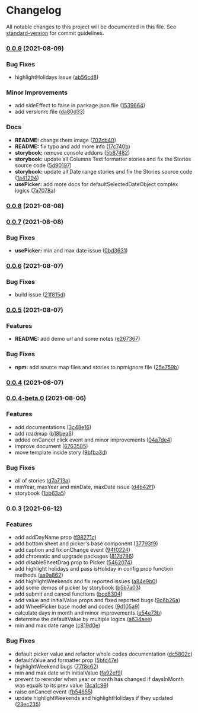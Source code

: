 # Changelog

All notable changes to this project will be documented in this file. See [standard-version](https://github.com/conventional-changelog/standard-version) for commit guidelines.

### [0.0.9](https://github.com/persian-tools/persian-mobile-datepicker/compare/v0.0.11...v0.0.9) (2021-08-09)

### Bug Fixes

* highlightHolidays issue ([ab56cd8](https://github.com/persian-tools/persian-mobile-datepicker/commit/ab56cd86f1fabab1914460fc013441c5e664895e))

### Minor Improvements

* add sideEffect to false in package.json file ([1539664](https://github.com/persian-tools/persian-mobile-datepicker/commit/15396645d55e0f177d0f10e9128d2d27475cfa7b))
* add versionrc file ([da80d33](https://github.com/persian-tools/persian-mobile-datepicker/commit/da80d3330a37c6d43bf30005164ffe7555488e8d))

### Docs

* **README:** change them image ([702cb40](https://github.com/persian-tools/persian-mobile-datepicker/commit/702cb40e0f706cb5eacf10c6877a702216c56cd2))
* **README:** fix typo and add more info ([17c740b](https://github.com/persian-tools/persian-mobile-datepicker/commit/17c740b4cccc67351698eff689f98c4f46e2490a))
* **storybook:** remove console addons ([5b87482](https://github.com/persian-tools/persian-mobile-datepicker/commit/5b874826ee17b362c11e392472d5a10bf2d0d999))
* **storybook:** update all Columns Text formatter stories and fix the Stories source code ([5d90197](https://github.com/persian-tools/persian-mobile-datepicker/commit/5d90197ee7007b82bdb7705cb31593cff30ebe4e))
* **storybook:** update all Date range stories and fix the Stories source code ([1a41204](https://github.com/persian-tools/persian-mobile-datepicker/commit/1a412046218a54d1c6d8f9f68d3505892931108e))
* **usePicker:** add more docs for defaultSelectedDateObject complex logics ([7a7078a](https://github.com/persian-tools/persian-mobile-datepicker/commit/7a7078ac1c87df19f80409331048f6f407b494cb))

### [0.0.8](https://github.com/persian-tools/persian-mobile-datepicker/compare/v0.0.7...v0.0.8) (2021-08-08)

### [0.0.7](https://github.com/persian-tools/persian-mobile-datepicker/compare/v0.0.6...v0.0.7) (2021-08-08)


### Bug Fixes

* **usePicker:** min and max date issue ([0bd3631](https://github.com/persian-tools/persian-mobile-datepicker/commit/0bd363112e1b8dce52682f35055bd53140e0fd07))

### [0.0.6](https://github.com/persian-tools/persian-mobile-datepicker/compare/v0.0.5...v0.0.6) (2021-08-07)


### Bug Fixes

* build issue ([21f815d](https://github.com/persian-tools/persian-mobile-datepicker/commit/21f815dab8d2d393bd20f892ca6fd0beb2925bb2))

### [0.0.5](https://github.com/persian-tools/persian-mobile-datepicker/compare/v0.0.4...v0.0.5) (2021-08-07)


### Features

* **README:** add demo url and some notes ([e267367](https://github.com/persian-tools/persian-mobile-datepicker/commit/e267367b5aa3f9911bae532d0e2d785f8e3fac26))


### Bug Fixes

* **npm:** add source map files and stories to npmignore file ([25e759b](https://github.com/persian-tools/persian-mobile-datepicker/commit/25e759b3c2f1c4a0402008b43ef42d7369ec3432))

### [0.0.4](https://github.com/persian-tools/persian-mobile-datepicker/compare/v0.0.4-beta.0...v0.0.4) (2021-08-07)

### [0.0.4-beta.0](https://github.com/persian-tools/persian-mobile-datepicker/compare/v0.0.3...v0.0.4-beta.0) (2021-08-06)


### Features

* add documentations ([3c48e16](https://github.com/persian-tools/persian-mobile-datepicker/commit/3c48e164728ce5949c9ed20252b1a602309ba878))
* add roadmap ([b18bea6](https://github.com/persian-tools/persian-mobile-datepicker/commit/b18bea6bb4a2d51f28ab51f5e53e00d4e41d0ec7))
* added onCancel click event and minor improvements ([04a7de4](https://github.com/persian-tools/persian-mobile-datepicker/commit/04a7de4a60feb818c36aead17ae63737acf377a9))
* improve document ([6763585](https://github.com/persian-tools/persian-mobile-datepicker/commit/676358561c7d7404eec466e28f45494d085eb8f9))
* move template inside story ([9bfba3d](https://github.com/persian-tools/persian-mobile-datepicker/commit/9bfba3d1d0371430d0f7deb04d3cb6b5c1999003))


### Bug Fixes

* all of stories ([d7a713a](https://github.com/persian-tools/persian-mobile-datepicker/commit/d7a713a87548f3ccaf31d3912a82f1edb6441d90))
* minYear, maxYear and minDate, maxDate issue ([d4b42f1](https://github.com/persian-tools/persian-mobile-datepicker/commit/d4b42f197e60a8118c99e02f3313cec78a42a32a))
* storybook ([1bb63a5](https://github.com/persian-tools/persian-mobile-datepicker/commit/1bb63a5681cdd838f3f73ec0a21db6de682cb509))

### 0.0.3 (2021-06-12)


### Features

* add addDayName prop ([f98271c](https://github.com/persian-tools/persian-mobile-datepicker/commit/f98271c27b075c5b81feae42b644881b6b6db492))
* add bottom sheet and picker's base component ([37793f9](https://github.com/persian-tools/persian-mobile-datepicker/commit/37793f91b83ce6e3eaa8787f6c064826b8947b6d))
* add caption and fix onChange event ([94f0224](https://github.com/persian-tools/persian-mobile-datepicker/commit/94f022451ad25bc83884029f0686e211f933fa70))
* add chromatic and upgrade packages ([817d786](https://github.com/persian-tools/persian-mobile-datepicker/commit/817d7869491778556589f6a6a360dc1ac879b326))
* add disableSheetDrag prop to Picker ([5462074](https://github.com/persian-tools/persian-mobile-datepicker/commit/5462074464cb60d719e60e6ff0ec898ddee53cd5))
* add highlight holidays and pass isHoliday in config prop function methods ([aa9a862](https://github.com/persian-tools/persian-mobile-datepicker/commit/aa9a8629d7bc36d16b3e6c8c1c6b3e9de8173453))
* add highlightWeekends and fix reported issues ([a84e9b0](https://github.com/persian-tools/persian-mobile-datepicker/commit/a84e9b070d389dc54bfb42b890b3c37680e3533e))
* add some demos of picker by storybook ([b5b7a03](https://github.com/persian-tools/persian-mobile-datepicker/commit/b5b7a03ce309688cdd4cda02c80a0efd226922e1))
* add submit and cancel functions ([bcd8304](https://github.com/persian-tools/persian-mobile-datepicker/commit/bcd83040395265966961f219e0f114c4ffe115d7))
* add value and initialValue props and fixed reported bugs ([9c6b26a](https://github.com/persian-tools/persian-mobile-datepicker/commit/9c6b26a562aef535b9ff1dffcdecee7af61e2d99))
* add WheelPicker base model and codes ([9d105a9](https://github.com/persian-tools/persian-mobile-datepicker/commit/9d105a9bb5a81561c1d49ff161bf00619e9db149))
* calculate days in month and minor improvements ([e54e73b](https://github.com/persian-tools/persian-mobile-datepicker/commit/e54e73b9267a6f4d8898edf98236f645e5fd8024))
* determine the defaultValue by multiple logics ([a634aee](https://github.com/persian-tools/persian-mobile-datepicker/commit/a634aeeb6aebcd6c9a78e96419d392c932acac5f))
* min and max date range ([c819d0e](https://github.com/persian-tools/persian-mobile-datepicker/commit/c819d0eef552a61c385c9a0921ffcead97c3bbcc))


### Bug Fixes

* default picker value and refactor whole codes documentation ([dc5802c](https://github.com/persian-tools/persian-mobile-datepicker/commit/dc5802c3758a00f389f96dab47ae82daf7739131))
* defaultValue and formatter prop ([5bfd47e](https://github.com/persian-tools/persian-mobile-datepicker/commit/5bfd47e0ece758a9fab8b0c0e115f402503cf217))
* highlightWeekend bugs ([77f8c62](https://github.com/persian-tools/persian-mobile-datepicker/commit/77f8c62dfd78872e7020875eb7c6f8ec1796b9a7))
* min and max date with initialValue ([fa92ef9](https://github.com/persian-tools/persian-mobile-datepicker/commit/fa92ef944db08b8b76a3d920262a8939a847a87d))
* prevent to rerender when year or month has changed if daysInMonth was equals to its prev value ([3ca1c99](https://github.com/persian-tools/persian-mobile-datepicker/commit/3ca1c99ac3572899c566d6ae009f4e017b55aaa0))
* raise onCancel event ([fb54655](https://github.com/persian-tools/persian-mobile-datepicker/commit/fb546554c2f526b8860808c1c9f06f8dc51875ac))
* update highlightWeekends and highlightHolidays if they updated ([23ec235](https://github.com/persian-tools/persian-mobile-datepicker/commit/23ec235059679b9e262e1c40bd8342fa70d9ecb4))
